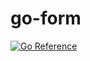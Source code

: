 # go-form

[![Go Reference](https://pkg.go.dev/badge/github.com/mattpgray/form.svg)](https://pkg.go.dev/github.com/mattpgray/form)
